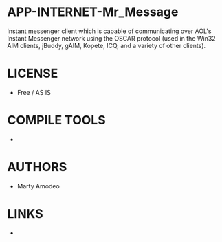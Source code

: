 APP-INTERNET-Mr_Message
=======================

Instant messenger client which is capable of communicating over AOL's Instant Messenger network using the OSCAR protocol (used in the Win32 AIM clients, jBuddy, gAIM, Kopete, ICQ, and a variety of other clients).

LICENSE
===============
* Free / AS IS

COMPILE TOOLS
===============
* 

AUTHORS
===============
* Marty Amodeo

LINKS
===============
* 
